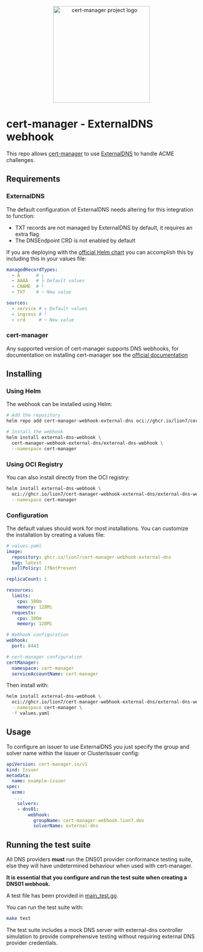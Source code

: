 <p align="center">
  <img src="https://raw.githubusercontent.com/cert-manager/cert-manager/d53c0b9270f8cd90d908460d69502694e1838f5f/logo/logo-small.png" height="256" width="256" alt="cert-manager project logo" />
</p>

# cert-manager - ExternalDNS webhook

This repo allows [cert-manager](https://github.com/cert-manager/cert-manager) to use [ExternalDNS](https://github.com/kubernetes-sigs/external-dns) to handle ACME challenges. 

## Requirements 

### ExternalDNS

The default configuration of ExternalDNS needs altering for this integration to function:
- TXT records are not managed by ExternalDNS by default, it requires an extra flag 
- The DNSEndpoint CRD is not enabled by default 

If you are deploying with the [official Helm chart](https://artifacthub.io/packages/helm/external-dns/external-dns) you can accomplish this by including this in your values file:

```yaml
managedRecordTypes: 
  - A      # ┐
  - AAAA   # ├ Default values
  - CNAME  # ┘
  - TXT    # ─ New value

sources:
  - service # ┬ Default values
  - ingress # ┘
  - crd     # ─ New value
```

### cert-manager

Any supported version of cert-manager supports DNS webhooks, for documentation on installing cert-manager see the [official documentation](https://cert-manager.io/docs/installation/)

## Installing

### Using Helm

The webhook can be installed using Helm:

```bash
# Add the repository
helm repo add cert-manager-webhook-external-dns oci://ghcr.io/lion7/cert-manager-webhook-external-dns

# Install the webhook
helm install external-dns-webhook \
  cert-manager-webhook-external-dns/external-dns-webhook \
  --namespace cert-manager
```

### Using OCI Registry

You can also install directly from the OCI registry:

```bash
helm install external-dns-webhook \
  oci://ghcr.io/lion7/cert-manager-webhook-external-dns/external-dns-webhook \
  --namespace cert-manager
```

### Configuration

The default values should work for most installations. You can customize the installation by creating a values file:

```yaml
# values.yaml
image:
  repository: ghcr.io/lion7/cert-manager-webhook-external-dns
  tag: latest
  pullPolicy: IfNotPresent

replicaCount: 1

resources:
  limits:
    cpu: 100m
    memory: 128Mi
  requests:
    cpu: 100m
    memory: 128Mi

# Webhook configuration
webhook:
  port: 8443

# cert-manager configuration
certManager:
  namespace: cert-manager
  serviceAccountName: cert-manager
```

Then install with:

```bash
helm install external-dns-webhook \
  oci://ghcr.io/lion7/cert-manager-webhook-external-dns/external-dns-webhook \
  --namespace cert-manager \
  -f values.yaml
```

## Usage

To configure an issuer to use ExternalDNS you just specify the group and solver name within the Issuer or ClusterIssuer config:

```yaml
apiVersion: cert-manager.io/v1
kind: Issuer
metadata:
  name: example-issuer
spec:
  acme:
   ...
    solvers:
    - dns01:
        webhook:
          groupName: cert-manager-webhook.lion7.dev
          solverName: external-dns
```

## Running the test suite

All DNS providers **must** run the DNS01 provider conformance testing suite,
else they will have undetermined behaviour when used with cert-manager.

**It is essential that you configure and run the test suite when creating a
DNS01 webhook.**

A test file has been provided in [main_test.go](main_test.go).

You can run the test suite with:

```bash
make test
```

The test suite includes a mock DNS server with external-dns controller simulation to provide comprehensive testing without requiring external DNS provider credentials.
